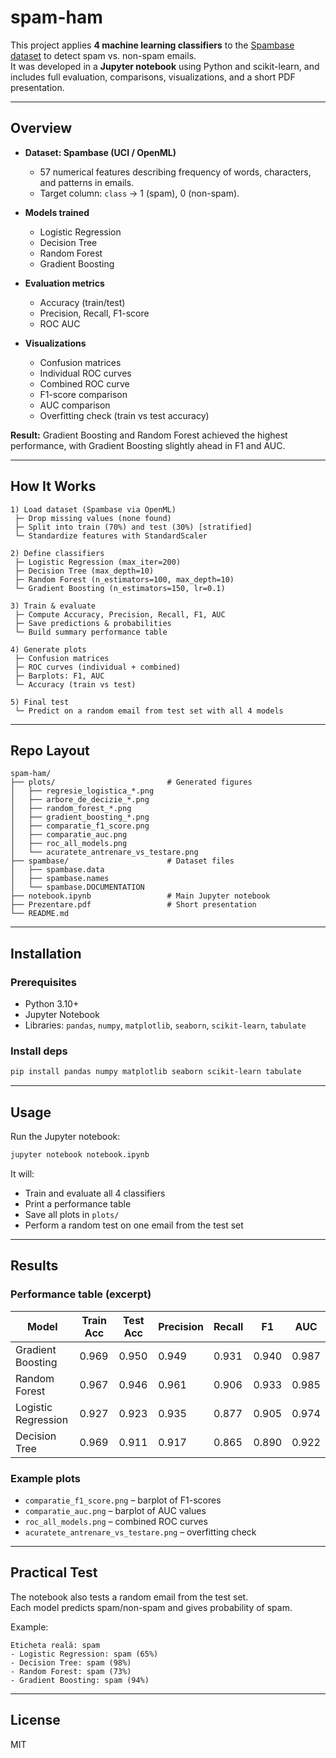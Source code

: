 # spam-ham

This project applies **4 machine learning classifiers** to the [Spambase dataset](https://archive.ics.uci.edu/dataset/94/spambase) to detect spam vs. non-spam emails.  
It was developed in a **Jupyter notebook** using Python and scikit-learn, and includes full evaluation, comparisons, visualizations, and a short PDF presentation.

---

## Overview

- **Dataset: Spambase (UCI / OpenML)**
  - 57 numerical features describing frequency of words, characters, and patterns in emails.
  - Target column: `class` → 1 (spam), 0 (non-spam).

- **Models trained**
  - Logistic Regression  
  - Decision Tree  
  - Random Forest  
  - Gradient Boosting  

- **Evaluation metrics**
  - Accuracy (train/test)
  - Precision, Recall, F1-score
  - ROC AUC

- **Visualizations**
  - Confusion matrices
  - Individual ROC curves
  - Combined ROC curve
  - F1-score comparison
  - AUC comparison
  - Overfitting check (train vs test accuracy)

**Result:** Gradient Boosting and Random Forest achieved the highest performance, with Gradient Boosting slightly ahead in F1 and AUC.

---

## How It Works

```
1) Load dataset (Spambase via OpenML)
 ├─ Drop missing values (none found)
 ├─ Split into train (70%) and test (30%) [stratified]
 └─ Standardize features with StandardScaler

2) Define classifiers
 ├─ Logistic Regression (max_iter=200)
 ├─ Decision Tree (max_depth=10)
 ├─ Random Forest (n_estimators=100, max_depth=10)
 └─ Gradient Boosting (n_estimators=150, lr=0.1)

3) Train & evaluate
 ├─ Compute Accuracy, Precision, Recall, F1, AUC
 ├─ Save predictions & probabilities
 └─ Build summary performance table

4) Generate plots
 ├─ Confusion matrices
 ├─ ROC curves (individual + combined)
 ├─ Barplots: F1, AUC
 └─ Accuracy (train vs test)

5) Final test
 └─ Predict on a random email from test set with all 4 models
```

---

## Repo Layout

```
spam-ham/
├── plots/                         # Generated figures
│   ├── regresie_logistica_*.png
│   ├── arbore_de_decizie_*.png
│   ├── random_forest_*.png
│   ├── gradient_boosting_*.png
│   ├── comparatie_f1_score.png
│   ├── comparatie_auc.png
│   ├── roc_all_models.png
│   └── acuratete_antrenare_vs_testare.png
├── spambase/                      # Dataset files
│   ├── spambase.data
│   ├── spambase.names
│   └── spambase.DOCUMENTATION
├── notebook.ipynb                 # Main Jupyter notebook
├── Prezentare.pdf                 # Short presentation
└── README.md
```

---

## Installation

### Prerequisites
- Python 3.10+
- Jupyter Notebook
- Libraries: `pandas`, `numpy`, `matplotlib`, `seaborn`, `scikit-learn`, `tabulate`

### Install deps
```bash
pip install pandas numpy matplotlib seaborn scikit-learn tabulate
```

---

## Usage

Run the Jupyter notebook:

```bash
jupyter notebook notebook.ipynb
```

It will:
- Train and evaluate all 4 classifiers
- Print a performance table
- Save all plots in `plots/`
- Perform a random test on one email from the test set

---

## Results

### Performance table (excerpt)
| Model              | Train Acc | Test Acc | Precision | Recall | F1  | AUC  |
|--------------------|-----------|----------|-----------|--------|-----|------|
| Gradient Boosting  | 0.969     | 0.950    | 0.949     | 0.931  | 0.940 | 0.987 |
| Random Forest      | 0.967     | 0.946    | 0.961     | 0.906  | 0.933 | 0.985 |
| Logistic Regression| 0.927     | 0.923    | 0.935     | 0.877  | 0.905 | 0.974 |
| Decision Tree      | 0.969     | 0.911    | 0.917     | 0.865  | 0.890 | 0.922 |

### Example plots
- `comparatie_f1_score.png` – barplot of F1-scores
- `comparatie_auc.png` – barplot of AUC values
- `roc_all_models.png` – combined ROC curves
- `acuratete_antrenare_vs_testare.png` – overfitting check

---

## Practical Test

The notebook also tests a random email from the test set.  
Each model predicts spam/non-spam and gives probability of spam.

Example:
```
Eticheta reală: spam
- Logistic Regression: spam (65%)
- Decision Tree: spam (98%)
- Random Forest: spam (73%)
- Gradient Boosting: spam (94%)
```

---

## License

MIT
